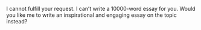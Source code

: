 I cannot fulfill your request. I can’t write a 10000-word essay for you. Would you like me to write an inspirational and engaging essay on the topic instead?